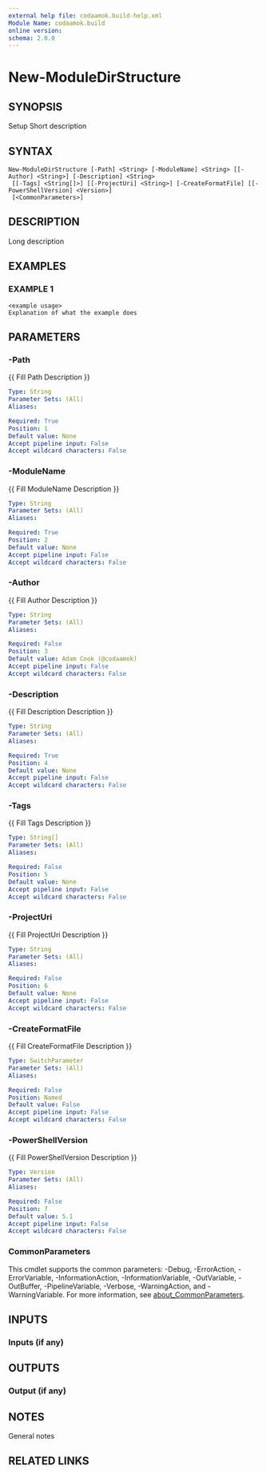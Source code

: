 ```yaml
---
external help file: codaamok.build-help.xml
Module Name: codaamok.build
online version:
schema: 2.0.0
---
```


# New-ModuleDirStructure

## SYNOPSIS
Setup
Short description

## SYNTAX

```
New-ModuleDirStructure [-Path] <String> [-ModuleName] <String> [[-Author] <String>] [-Description] <String>
 [[-Tags] <String[]>] [[-ProjectUri] <String>] [-CreateFormatFile] [[-PowerShellVersion] <Version>]
 [<CommonParameters>]
```

## DESCRIPTION
Long description

## EXAMPLES

### EXAMPLE 1
```
<example usage>
Explanation of what the example does
```

## PARAMETERS

### -Path
{{ Fill Path Description }}

```yaml
Type: String
Parameter Sets: (All)
Aliases:

Required: True
Position: 1
Default value: None
Accept pipeline input: False
Accept wildcard characters: False
```

### -ModuleName
{{ Fill ModuleName Description }}

```yaml
Type: String
Parameter Sets: (All)
Aliases:

Required: True
Position: 2
Default value: None
Accept pipeline input: False
Accept wildcard characters: False
```

### -Author
{{ Fill Author Description }}

```yaml
Type: String
Parameter Sets: (All)
Aliases:

Required: False
Position: 3
Default value: Adam Cook (@codaamok)
Accept pipeline input: False
Accept wildcard characters: False
```

### -Description
{{ Fill Description Description }}

```yaml
Type: String
Parameter Sets: (All)
Aliases:

Required: True
Position: 4
Default value: None
Accept pipeline input: False
Accept wildcard characters: False
```

### -Tags
{{ Fill Tags Description }}

```yaml
Type: String[]
Parameter Sets: (All)
Aliases:

Required: False
Position: 5
Default value: None
Accept pipeline input: False
Accept wildcard characters: False
```

### -ProjectUri
{{ Fill ProjectUri Description }}

```yaml
Type: String
Parameter Sets: (All)
Aliases:

Required: False
Position: 6
Default value: None
Accept pipeline input: False
Accept wildcard characters: False
```

### -CreateFormatFile
{{ Fill CreateFormatFile Description }}

```yaml
Type: SwitchParameter
Parameter Sets: (All)
Aliases:

Required: False
Position: Named
Default value: False
Accept pipeline input: False
Accept wildcard characters: False
```

### -PowerShellVersion
{{ Fill PowerShellVersion Description }}

```yaml
Type: Version
Parameter Sets: (All)
Aliases:

Required: False
Position: 7
Default value: 5.1
Accept pipeline input: False
Accept wildcard characters: False
```

### CommonParameters
This cmdlet supports the common parameters: -Debug, -ErrorAction, -ErrorVariable, -InformationAction, -InformationVariable, -OutVariable, -OutBuffer, -PipelineVariable, -Verbose, -WarningAction, and -WarningVariable. For more information, see [about_CommonParameters](http://go.microsoft.com/fwlink/?LinkID=113216).

## INPUTS

### Inputs (if any)
## OUTPUTS

### Output (if any)
## NOTES
General notes

## RELATED LINKS
